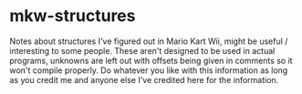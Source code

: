 # mkw-structures
Notes about structures I've figured out in Mario Kart Wii, might be useful / interesting to some people.
These aren't designed to be used in actual programs, unknowns are left out with offsets being given in comments so it won't compile properly.
Do whatever you like with this information as long as you credit me and anyone else I've credited here for the information.
